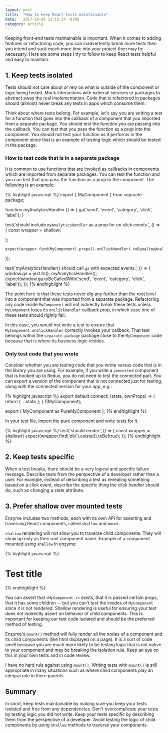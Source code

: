 ```yaml
---
layout: post
title:  "How to keep React tests maintainable"
date:   2017-10-04 13:15:34 -0700
category: article
---
```


Keeping front-end tests maintainable is important. When it comes to adding features or refactoring code, you can inadvertently break more tests then you intend and suck much more time into your project then may be necessary. Here are some steps I try to follow to keep React tests helpful and easy to maintain.

<!-- more -->

## 1. Keep tests isolated

Tests should not care about or rely on what is outside of the component or logic being tested. Mock interactions with external services or packages to abstract away the real implementation. Code that is refactored in packages should (almost) never break any tests in apps which consume them.

Think about where tests belong. For example, let's say you are writing a test for a function that goes into the callback of a component that you imported from a separate package. You should test the function you are passing into the callback. You can test that you pass the function as a prop into the component. You should not test your function as it performs in the component since that is an example of testing logic which should be tested in the package.

### How to test code that is in a separate package

It is common to use functions that are invoked as callbacks in components which are imported from separate packages. You can test the function and you can test that you pass the function as a prop to the component. The following is an example:

{% highlight javascript %}
  import { MyComponent } from separate-package;

  function myAnalyticsHandler () => {
    ga('send', 'event', 'category', 'click', 'label');
  }

  test('should include `myAnalyticsHandler` as a prop for on click events.', () => {
    const wrapper = shallow(
      <div>
        <MyComponent onClickHandler={myAnalyticsHandler} />
      </div>
    );

    expect(wrapper.find(MyComponent).props().onClickHandler).toEqual(myAnalyticsHandler);
  });

  test('myAnalyticsHandler() should call `ga` with expected events.', () => {
    window.ga = jest.fn();
    myAnalyticsHandler();
    expect(window.ga.toBeCalledWith('send', 'event', 'category', 'click', 'label'));
  });
{% endhighlight %}

The point here is that these tests never dig any further than the root level into a component that was imported from a separate package. Refactoring any code inside `MyComponent` will not indirectly break these tests unless `MyComponent` loses its `onClickHandler` callback prop, in which case one of these tests should rightly fail. 

In this case, you would not write a test to ensure that `MyComponent.onClickHandler` correctly invokes your callback. That test belongs within the `separate-package` package close to the `MyComponent` code because that is where its business logic resides.

### Only test code that you wrote

Consider whether you are testing code that you wrote versus code that is in the library you are using. For example, if you write a `connected` component that is hooked up to Redux, you do not need to test the connected part. You can export a version of the component that is not connected just for testing, along with the connected version for your app, e.g.:

{% highlight javascript %}
  export default connect(
    (state, ownProps) => {
      return {
        ...state
      };
    }
  )(MyComponent);

  export { MyComponent as PureMyComponent };
{% endhighlight %}

  In your test file, import the pure component and write tests for it.

{% highlight javascript %}
  test('should render', () => {
    const wrapper = shallow(<PureMyComponent />)
    expect(wrapper.find('div').exists()).toBe(true);
  });
{% endhighlight %}

## 2. Keep tests specific

When a test breaks, there should be a very logical and specific failure message. Describe tests from the perspective of a developer rather than a user. For example, instead of describing a test as revealing something based on a click event, describe the specific thing the click handler should do, such as changing a state attribute.

## 3. Prefer shallow over mounted tests

Enzyme includes two methods, each with its own API for asserting and traversing React components, called `shallow` and `mount`. 

`shallow` rendering will not allow you to traverse child components. They will show up only as their root component name. Example of a component mounted using `shallow` in enzyme:

{% highlight javascript %}
  <div>
    <h1>Test title</h1>
    <MyComponent uri={{...}} onClick={Function}>
      <span className="myClass" />
    </MyComponent>
  </div>
{% endhighlight %}

You can assert that `<MyComponent />` exists, that it is passed certain props, that it has some children -- but you can't test the insides of `MyComponent` since it is not rendered. Shallow rendering is useful for ensuring your test does not indirectly assert on behavior of child components. This is important for keeping our test code isolated and should be the preferred method of testing.

Enzyme's `mount()` method will fully render all the nodes of a component and its child components (like html displayed on a page). It is a sort of code smell because you are much more likely to be testing logic that is not native to your component and may be breaking the isolation rule. Keep an eye on this in your own tests and in code review.

I have no hard rule against using `mount()`. Writing tests with `mount()` is still appropriate in many situations such as where child components play an integral role in there parents.

## Summary

In short, keep tests maintainable by making sure you keep your tests isolated and free from any dependencies. Don't overcomplicate your tests by testing logic you did not write. Keep your tests specific by describing them from the perspective of a developer. Avoid testing the logic of child components by using `shallow` methods to traverse your components.

